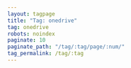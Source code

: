```yaml
---
layout: tagpage
title: "Tag: onedrive"
tag: onedrive
robots: noindex
paginate: 10
paginate_path: "/tag/:tag/page/:num/"
tag_permalink: /tag/:tag
---
```

